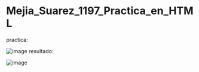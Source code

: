 # Mejia_Suarez_1197_Practica_en_HTML
practica:

![image](https://github.com/user-attachments/assets/61e7cc54-0ab2-4525-acc5-56576062e12b)
resultado:

![image](https://github.com/user-attachments/assets/262eb90c-f567-4914-858f-3e9619418d81)
